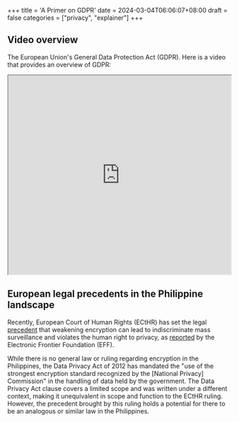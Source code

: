 +++
title = 'A Primer on GDPR'
date = 2024-03-04T06:06:07+08:00
draft = false
categories = ["privacy", "explainer"]
+++

## Video overview

The European Union's General Data Protection Act (GDPR). Here is a video that provides an overview of GDPR:

<iframe width="100%" height="450" name="iframe" src="https://invidious.drgns.space/embed/acijNEErf-c"></iframe>

## European legal precedents in the Philippine landscape

Recently, European Court of Human Rights (ECtHR) has set the legal [precedent](https://hudoc.echr.coe.int/eng/?i=001-230854) that weakening encryption can lead to indiscriminate mass surveillance and violates the human right to privacy, as [reported](https://www.eff.org/deeplinks/2024/03/european-court-human-rights-confirms-undermining-encryption-violates-fundamental) by the Electronic Frontier Foundation (EFF).

While there is no general law or ruling regarding encryption in the Philippines, the Data Privacy Act of 2012 has mandated the "use of the strongest encryption standard recognized by the [National Privacy] Commission" in the handling of data held by the government. The Data Privacy Act clause covers a limited scope and was written under a different context, making it unequivalent in scope and function to the ECtHR ruling. However, the precedent brought by this ruling holds a potential for there to be an analogous or similar law in the Philippines.